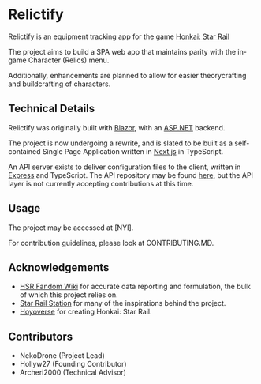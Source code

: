 # Relictify

Relictify is an equipment tracking app for the game [Honkai: Star Rail](https://hsr.hoyoverse.com/)

The project aims to build a SPA web app that maintains parity with the in-game Character (Relics) menu.

Additionally, enhancements are planned to allow for easier theorycrafting and buildcrafting of characters.

## Technical Details

Relictify was originally built with [Blazor](https://dotnet.microsoft.com/en-us/apps/aspnet/web-apps/blazor), with an [ASP.NET](https://dotnet.microsoft.com/en-us/apps/aspnet) backend.

The project is now undergoing a rewrite, and is slated to be built as a self-contained Single Page Application written in [Next.js](https://nextjs.org/) in TypeScript.

An API server exists to deliver configuration files to the client, written in [Express](https://expressjs.com/) and TypeScript. The API repository may be found [here](https://github.com/NekoDrone/relictify-api), but the API layer is not currently accepting contributions at this time.

## Usage

The project may be accessed at [NYI].

For contribution guidelines, please look at CONTRIBUTING.MD.

## Acknowledgements

- [HSR Fandom Wiki](https://honkai-star-rail.fandom.com/) for accurate data reporting and formulation, the bulk of which this project relies on.
- [Star Rail Station](https://starrailstation.com/) for many of the inspirations behind the project.
- [Hoyoverse](https://www.hoyoverse.com/) for creating Honkai: Star Rail.

## Contributors

- NekoDrone (Project Lead)
- Hollyw27 (Founding Contributor)
- Archeri2000 (Technical Advisor)